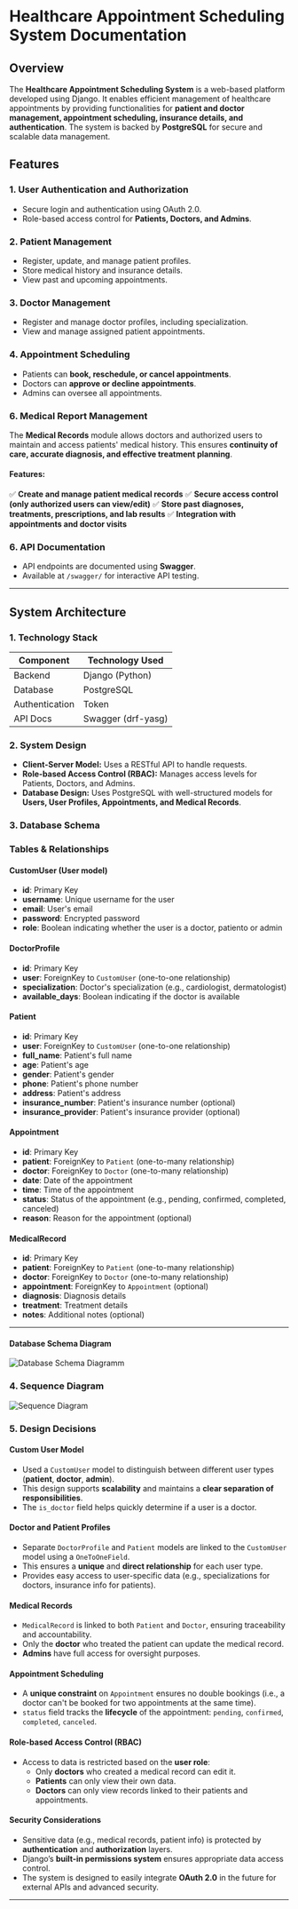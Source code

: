 # Healthcare Appointment Scheduling System Documentation

## Overview

The **Healthcare Appointment Scheduling System** is a web-based platform developed using Django. It enables efficient management of healthcare appointments by providing functionalities for **patient and doctor management, appointment scheduling, insurance details, and authentication**. The system is backed by **PostgreSQL** for secure and scalable data management.

## Features

### 1. User Authentication and Authorization
- Secure login and authentication using OAuth 2.0.
- Role-based access control for **Patients, Doctors, and Admins**.

### 2. Patient Management
- Register, update, and manage patient profiles.
- Store medical history and insurance details.
- View past and upcoming appointments.

### 3. Doctor Management
- Register and manage doctor profiles, including specialization.
- View and manage assigned patient appointments.

### 4. Appointment Scheduling
- Patients can **book, reschedule, or cancel appointments**.
- Doctors can **approve or decline appointments**.
- Admins can oversee all appointments.

### 6. Medical Report Management

The **Medical Records** module allows doctors and authorized users to maintain and access patients' medical history. This ensures **continuity of care, accurate diagnosis, and effective treatment planning**.
#### Features:
✅ **Create and manage patient medical records**
✅ **Secure access control (only authorized users can view/edit)**
✅ **Store past diagnoses, treatments, prescriptions, and lab results**
✅ **Integration with appointments and doctor visits**


### 6. API Documentation
- API endpoints are documented using **Swagger**.
- Available at `/swagger/` for interactive API testing.

---

## System Architecture

### 1. Technology Stack
| Component       | Technology Used |
|----------------|----------------|
| Backend        | Django (Python) |
| Database       | PostgreSQL      |
| Authentication | Token |
| API Docs       | Swagger (drf-yasg) |

### 2. System Design
- **Client-Server Model:** Uses a RESTful API to handle requests.
- **Role-based Access Control (RBAC):** Manages access levels for Patients, Doctors, and Admins.
- **Database Design:** Uses PostgreSQL with well-structured models for **Users, User Profiles, Appointments, and Medical Records**.


### 3. Database Schema

### Tables & Relationships

#### **CustomUser** (User model)
- **id**: Primary Key
- **username**: Unique username for the user
- **email**: User's email
- **password**: Encrypted password
- **role**: Boolean indicating whether the user is a doctor, patiento or admin

#### **DoctorProfile**
- **id**: Primary Key
- **user**: ForeignKey to `CustomUser` (one-to-one relationship)
- **specialization**: Doctor's specialization (e.g., cardiologist, dermatologist)
- **available_days**: Boolean indicating if the doctor is available

#### **Patient**
- **id**: Primary Key
- **user**: ForeignKey to `CustomUser` (one-to-one relationship)
- **full_name**: Patient's full name
- **age**: Patient's age
- **gender**: Patient's gender
- **phone**: Patient's phone number
- **address**: Patient's address
- **insurance_number**: Patient's insurance number (optional)
- **insurance_provider**: Patient's insurance provider (optional)

#### **Appointment**
- **id**: Primary Key
- **patient**: ForeignKey to `Patient` (one-to-many relationship)
- **doctor**: ForeignKey to `Doctor` (one-to-many relationship)
- **date**: Date of the appointment
- **time**: Time of the appointment
- **status**: Status of the appointment (e.g., pending, confirmed, completed, canceled)
- **reason**: Reason for the appointment (optional)

#### **MedicalRecord**
- **id**: Primary Key
- **patient**: ForeignKey to `Patient` (one-to-many relationship)
- **doctor**: ForeignKey to `Doctor` (one-to-many relationship)
- **appointment**: ForeignKey to `Appointment` (optional)
- **diagnosis**: Diagnosis details
- **treatment**: Treatment details
- **notes**: Additional notes (optional)

---

#### Database Schema Diagram

![Database Schema Diagramm](./images/schema.jpg)

### 4. Sequence Diagram

![Sequence Diagram](./images/image.png)


### 5.  Design Decisions

#### Custom User Model
- Used a `CustomUser` model to distinguish between different user types (**patient**, **doctor**, **admin**).
- This design supports **scalability** and maintains a **clear separation of responsibilities**.
- The `is_doctor` field helps quickly determine if a user is a doctor.

#### Doctor and Patient Profiles
- Separate `DoctorProfile` and `Patient` models are linked to the `CustomUser` model using a `OneToOneField`.
- This ensures a **unique** and **direct relationship** for each user type.
- Provides easy access to user-specific data (e.g., specializations for doctors, insurance info for patients).

#### Medical Records
- `MedicalRecord` is linked to both `Patient` and `Doctor`, ensuring traceability and accountability.
- Only the **doctor** who treated the patient can update the medical record.
- **Admins** have full access for oversight purposes.

#### Appointment Scheduling
- A **unique constraint** on `Appointment` ensures no double bookings (i.e., a doctor can't be booked for two appointments at the same time).
- `status` field tracks the **lifecycle** of the appointment: `pending`, `confirmed`, `completed`, `canceled`.

#### Role-based Access Control (RBAC)
- Access to data is restricted based on the **user role**:
  - Only **doctors** who created a medical record can edit it.
  - **Patients** can only view their own data.
  - **Doctors** can only view records linked to their patients and appointments.

#### Security Considerations
- Sensitive data (e.g., medical records, patient info) is protected by **authentication** and **authorization** layers.
- Django’s **built-in permissions system** ensures appropriate data access control.
- The system is designed to easily integrate **OAuth 2.0** in the future for external APIs and advanced security.

---
